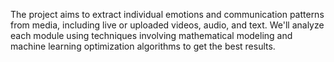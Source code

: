 The project aims to extract individual emotions and communication patterns from media, including live or uploaded videos, audio, and text. We'll analyze each module using techniques involving mathematical modeling and machine learning optimization algorithms to get the best results.
